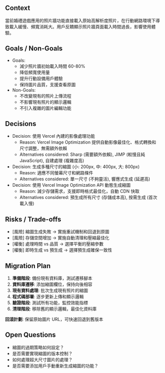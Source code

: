 ## Context
當前婚禮遊戲應用的照片牆功能直接載入原始高解析度照片，在行動網路環境下導致載入緩慢、頻寬消耗大。用戶反饋顯示照片牆頁面載入時間過長，影響使用體驗。

## Goals / Non-Goals
- Goals: 
  - 減少照片牆初始載入時間 60-80%
  - 降低頻寬使用量
  - 提升行動設備用戶體驗
  - 保持圖片品質，支援查看原圖
- Non-Goals:
  - 不改變現有的照片上傳流程
  - 不影響現有照片的顯示邏輯
  - 不引入複雜的圖片編輯功能

## Decisions
- Decision: 使用 Vercel 內建的影像處理功能
  - Reason: Vercel Image Optimization 提供自動影像最佳化、格式轉換和尺寸調整，無需額外依賴
  - Alternatives considered: Sharp (需要額外依賴), JIMP (較慢且純 JavaScript), 自建處理 (複雜度高)
- Decision: 生成多種尺寸的縮圖 (小: 200px, 中: 400px, 大: 800px)
  - Reason: 適應不同螢幕尺寸和網路條件
  - Alternatives considered: 單一尺寸 (不夠靈活), 響應式生成 (延遲高)
- Decision: 使用 Vercel Image Optimization API 動態生成縮圖
  - Reason: 減少存儲需求，支援即時格式最佳化，自動 CDN 快取
  - Alternatives considered: 預生成所有尺寸 (存儲成本高), 按需生成 (首次載入慢)

## Risks / Trade-offs
- [風險] 縮圖生成失敗 → 實施重試機制和回退到原圖
- [風險] 存儲空間增加 → 實施自動清理和壓縮最佳化
- [權衡] 處理時間 vs 品質 → 選擇平衡的壓縮參數
- [權衡] 即時生成 vs 預生成 → 選擇預生成確保一致性

## Migration Plan
1. **準備階段**: 備份現有資料庫，測試遷移腳本
2. **資料庫遷移**: 添加縮圖欄位，保持向後相容
3. **現有資料處理**: 批次生成現有照片的縮圖
4. **程式碼部署**: 逐步更新上傳和顯示邏輯
5. **驗證階段**: 測試所有功能，監控效能指標
6. **清理階段**: 移除舊的顯示邏輯，最佳化資料庫

**回滾計劃**: 保留原始圖片 URL，可快速回退到舊版本

## Open Questions
- 縮圖的過期策略如何設定？
- 是否需要實現縮圖的版本控制？
- 如何處理超大尺寸圖片的處理？
- 是否需要添加用戶手動重新生成縮圖的功能？